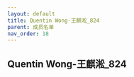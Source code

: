 ```yaml
---
layout: default
title: Quentin Wong-王麒淞_824
parent: 成员名单
nav_order: 18
---
```


## Quentin Wong-王麒淞_824